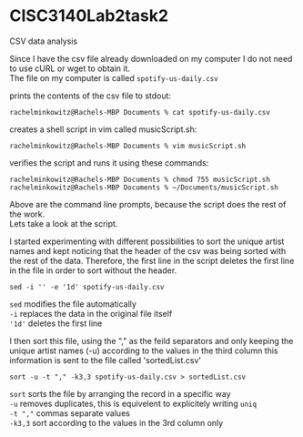 # CISC3140Lab2task2
CSV data analysis

Since I have the csv file already downloaded on my computer I do not need to use cURL or wget to obtain it. </br>
The file on my computer is called `spotify-us-daily.csv`


prints the contents of the csv file to stdout:
```
rachelminkowitz@Rachels-MBP Documents % cat spotify-us-daily.csv
```

creates a shell script in vim called musicScript.sh:

```
rachelminkowitz@Rachels-MBP Documents % vim musicScript.sh
```

verifies the script and runs it using these commands:
```
rachelminkowitz@Rachels-MBP Documents % chmod 755 musicScript.sh 
rachelminkowitz@Rachels-MBP Documents % ~/Documents/musicScript.sh
```
Above are the command line prompts, because the script does the rest of the work. 
</br>
Lets take a look at the script.

I started experimenting with different possibilities to sort the unique artist names and kept noticing that the header of the 
csv was being sorted with the rest of the data. Therefore, the first line in the script deletes the first line in the file in order to sort
without the header. 

```
sed -i '' -e '1d' spotify-us-daily.csv
```
`sed` modifies the file automatically</br>
`-i` replaces the data in the original file itself</br>
`'1d'` deletes the first line</br>

I then sort this file, using the "," as the feild separators and only keeping the unique artist names (-u) according to the values in the third column
this information is sent to the file called 'sortedList.csv'
```
sort -u -t "," -k3,3 spotify-us-daily.csv > sortedList.csv
```
`sort` sorts the file by arranging the record in a specific way</br>
`-u` removes duplicates, this is equivelent to explicitely writing `uniq`</br>
`-t ","` commas separate values</br>
`-k3,3` sort according to the values in the 3rd column only



